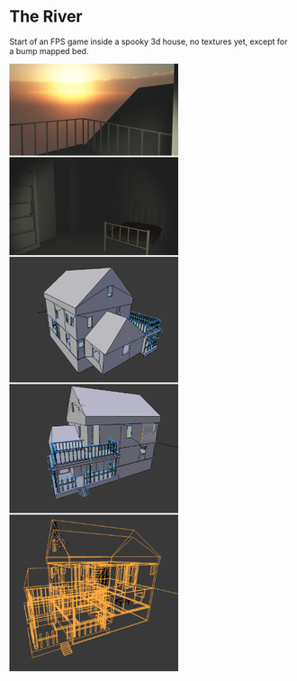 # The River
Start of an FPS game inside a spooky 3d house, no textures yet, except for a bump mapped bed.

<img src="unitySC1.png" width="300">
<img src="unitySC2.png" width="300">
<img src="blenderSC1.png" width="300">
<img src="blenderSC2.png" width="300">
<img src="blenderSC3.png" width="300">

